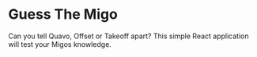 # Guess The Migo

Can you tell Quavo, Offset or Takeoff apart? This simple React application will test your Migos knowledge.
